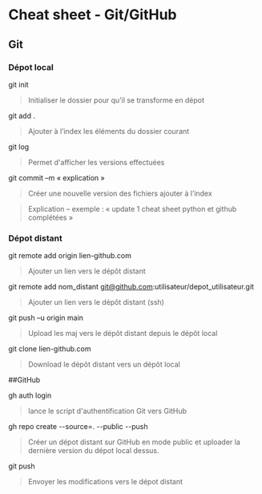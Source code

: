 # Cheat sheet - Git/GitHub

## Git

### Dépot local

git init

>Initialiser le dossier pour qu’il se transforme en dépot

git add .

>Ajouter à l’index les éléments du dossier courant

git log

>Permet d'afficher les versions effectuées

git commit –m « explication »

>Créer une nouvelle version des fichiers ajouter à l’index

>Explication – exemple : « update 1 cheat sheet python et github complétées »

### Dépot distant

git remote add origin lien-github.com

>Ajouter un lien vers le dépôt distant

git remote add nom_distant git@github.com:utilisateur/depot_utilisateur.git

>Ajouter un lien vers le dépôt distant (ssh)

git push –u origin main

>Upload les maj vers le dépôt distant depuis le dépôt local

git clone lien-github.com

>Download le dépôt distant vers un dépôt local

##GitHub

gh auth login

>lance le script d'authentification Git vers GitHub

gh repo create --source=. --public --push

>Créer un dépot distant sur GitHub en mode public et uploader la dernière version du dépot local dessus.

git push

>Envoyer les modifications vers le dépot distant


